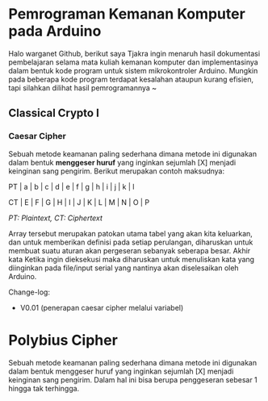 # Pemrograman Kemanan Komputer pada Arduino
Halo warganet Github, berikut saya Tjakra ingin menaruh hasil dokumentasi pembelajaran selama mata kuliah kemanan komputer dan implementasinya dalam bentuk kode program untuk sistem mikrokontroler Arduino.
Mungkin pada beberapa kode program terdapat kesalahan ataupun kurang efisien, tapi silahkan dilihat hasil pemrogramannya ~

## Classical Crypto I

### Caesar Cipher
Sebuah metode keamanan paling sederhana dimana metode ini digunakan dalam bentuk **menggeser huruf** yang inginkan sejumlah [X] menjadi keinginan sang pengirim. Berikut merupakan contoh maksudnya:


PT | a | b | c | d | e | f | g | h | i | j | k | l

CT | E | F | G | H | I | J | K | L | M | N | O | P

_PT: Plaintext, CT: Ciphertext_

Array tersebut merupakan patokan utama tabel yang akan kita keluarkan, dan untuk memberikan definisi pada setiap perulangan, diharuskan untuk membuat suatu aturan akan pergeseran sebanyak seberapa besar. Akhir kata Ketika ingin dieksekusi maka diharuskan untuk menuliskan kata yang diinginkan pada file/input serial yang nantinya akan diselesaikan oleh Arduino.

Change-log:

- V0.01 (penerapan caesar cipher melalui variabel)

# Polybius Cipher
Sebuah metode keamanan paling sederhana dimana metode ini digunakan dalam bentuk menggeser huruf yang inginkan sejumlah [X] menjadi keinginan sang pengirim. Dalam hal ini bisa berupa penggeseran sebesar 1 hingga tak terhingga.
